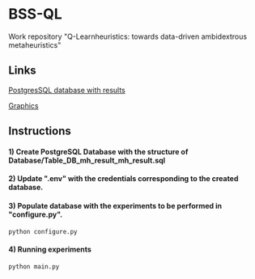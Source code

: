 # BSS-QL
Work repository "Q-Learnheuristics: towards data-driven ambidextrous metaheuristics"

## Links

[PostgresSQL database with results](https://drive.google.com/drive/folders/18wT7QR2sTjM_nvYwLpn9t8XUiuRxlN0w?usp=sharing)


[Graphics](https://drive.google.com/drive/folders/1-kS78-j46xKqI2g6m4lqyvDTyHhM-OLB?usp=sharing)


## Instructions

#### 1) Create PostgreSQL Database with the structure of Database/Table_DB_mh_result_mh_result.sql

#### 2) Update ".env" with the credentials corresponding to the created database.

#### 3) Populate database with the experiments to be performed in "configure.py".
```
python configure.py
```

#### 4) Running experiments
```
python main.py
```
